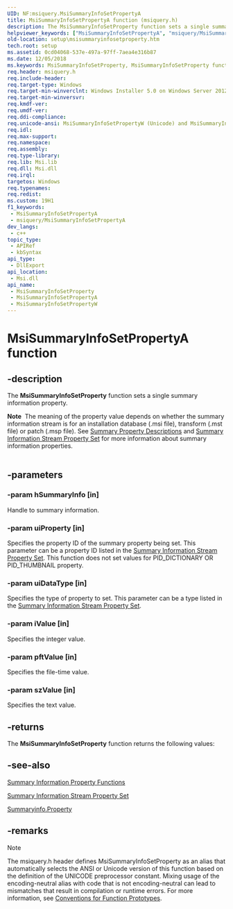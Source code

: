 ```yaml
---
UID: NF:msiquery.MsiSummaryInfoSetPropertyA
title: MsiSummaryInfoSetPropertyA function (msiquery.h)
description: The MsiSummaryInfoSetProperty function sets a single summary information property. (ANSI)
helpviewer_keywords: ["MsiSummaryInfoSetPropertyA", "msiquery/MsiSummaryInfoSetPropertyA"]
old-location: setup\msisummaryinfosetproperty.htm
tech.root: setup
ms.assetid: 0cd04068-537e-497a-97ff-7aea4e316b87
ms.date: 12/05/2018
ms.keywords: MsiSummaryInfoSetProperty, MsiSummaryInfoSetProperty function, MsiSummaryInfoSetPropertyA, MsiSummaryInfoSetPropertyW, _msi_msisummaryinfosetproperty, msiquery/MsiSummaryInfoSetProperty, msiquery/MsiSummaryInfoSetPropertyA, msiquery/MsiSummaryInfoSetPropertyW, setup.msisummaryinfosetproperty
req.header: msiquery.h
req.include-header: 
req.target-type: Windows
req.target-min-winverclnt: Windows Installer 5.0 on Windows Server 2012, Windows 8, Windows Server 2008 R2 or Windows 7. Windows Installer 4.0 or Windows Installer 4.5 on   Windows Server 2008 or Windows Vista. Windows Installer on Windows Server 2003 or Windows XP
req.target-min-winversvr: 
req.kmdf-ver: 
req.umdf-ver: 
req.ddi-compliance: 
req.unicode-ansi: MsiSummaryInfoSetPropertyW (Unicode) and MsiSummaryInfoSetPropertyA (ANSI)
req.idl: 
req.max-support: 
req.namespace: 
req.assembly: 
req.type-library: 
req.lib: Msi.lib
req.dll: Msi.dll
req.irql: 
targetos: Windows
req.typenames: 
req.redist: 
ms.custom: 19H1
f1_keywords:
 - MsiSummaryInfoSetPropertyA
 - msiquery/MsiSummaryInfoSetPropertyA
dev_langs:
 - c++
topic_type:
 - APIRef
 - kbSyntax
api_type:
 - DllExport
api_location:
 - Msi.dll
api_name:
 - MsiSummaryInfoSetProperty
 - MsiSummaryInfoSetPropertyA
 - MsiSummaryInfoSetPropertyW
---
```


# MsiSummaryInfoSetPropertyA function


## -description

The 
<b>MsiSummaryInfoSetProperty</b> function sets a single summary information property.


<div class="alert"><b>Note</b>  The meaning of the property value depends on whether the summary information stream is for an installation database (.msi file), transform (.mst file) or patch (.msp file). See <a href="/windows/desktop/Msi/summary-property-descriptions">Summary Property Descriptions</a> and <a href="/windows/desktop/Msi/summary-information-stream-property-set">Summary Information Stream Property Set</a> for more information about summary information properties.</div>
<div> </div>

## -parameters

### -param hSummaryInfo [in]

Handle to summary information.

### -param uiProperty [in]

Specifies the property ID of the summary property being set. This parameter can be a property ID  listed in the <a href="/windows/desktop/Msi/summary-information-stream-property-set">Summary Information Stream Property Set</a>.  This function does not set values for PID_DICTIONARY OR PID_THUMBNAIL property.

### -param uiDataType [in]

Specifies the type of property to set. This parameter can be a type listed in the 
<a href="/windows/desktop/Msi/summary-information-stream-property-set">Summary Information Stream Property Set</a>.

### -param iValue [in]

Specifies the integer value.

### -param pftValue [in]

Specifies the file-time value.

### -param szValue [in]

Specifies the text value.

## -returns

The 
<b>MsiSummaryInfoSetProperty</b> function returns the following values:

## -see-also

<a href="/windows/desktop/Msi/database-functions">Summary Information Property Functions</a>



<a href="/windows/desktop/Msi/summary-information-stream-property-set">Summary Information Stream Property Set</a>



<a href="/windows/desktop/Msi/summaryinfo-summaryinfo">Summaryinfo.Property</a>

## -remarks

> [!NOTE]
> The msiquery.h header defines MsiSummaryInfoSetProperty as an alias that automatically selects the ANSI or Unicode version of this function based on the definition of the UNICODE preprocessor constant. Mixing usage of the encoding-neutral alias with code that is not encoding-neutral can lead to mismatches that result in compilation or runtime errors. For more information, see [Conventions for Function Prototypes](/windows/win32/intl/conventions-for-function-prototypes).
